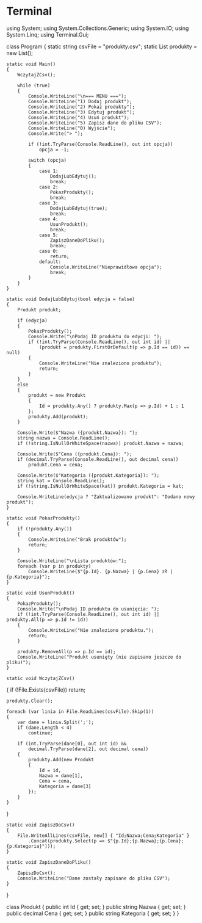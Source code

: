 # Terminal
using System;
using System.Collections.Generic;
using System.IO;
using System.Linq;
using Terminal.Gui;

class Program
{
    static string csvFile = "produkty.csv";
    static List<Produkt> produkty = new List<Produkt>();

    static void Main()
    { 
        WczytajZCsv();

        while (true)
        {
            Console.WriteLine("\n=== MENU ===");
            Console.WriteLine("1) Dodaj produkt");
            Console.WriteLine("2) Pokaż produkty");
            Console.WriteLine("3) Edytuj produkt");
            Console.WriteLine("4) Usuń produkt");
            Console.WriteLine("5) Zapisz dane do pliku CSV");
            Console.WriteLine("0) Wyjście");
            Console.Write("> ");

            if (!int.TryParse(Console.ReadLine(), out int opcja))
                opcja = -1;

            switch (opcja)
            {
                case 1:
                    DodajLubEdytuj();
                    break;
                case 2:
                    PokazProdukty();
                    break;
                case 3:
                    DodajLubEdytuj(true);
                    break;
                case 4:
                    UsunProdukt();
                    break;
                case 5:
                    ZapiszDaneDoPliku();
                    break;
                case 0:
                    return;
                default:
                    Console.WriteLine("Nieprawidłowa opcja");
                    break;
            }
        }
    }

    static void DodajLubEdytuj(bool edycja = false)
    {
        Produkt produkt;

        if (edycja)
        {
            PokazProdukty();
            Console.Write("\nPodaj ID produktu do edycji: ");
            if (!int.TryParse(Console.ReadLine(), out int id) ||
                (produkt = produkty.FirstOrDefault(p => p.Id == id)) == null)
            {
                Console.WriteLine("Nie znaleziono produktu");
                return;
            }
        }
        else
        {
            produkt = new Produkt
            {
                Id = produkty.Any() ? produkty.Max(p => p.Id) + 1 : 1
            };
            produkty.Add(produkt);
        }

        Console.Write($"Nazwa ({produkt.Nazwa}): ");
        string nazwa = Console.ReadLine();
        if (!string.IsNullOrWhiteSpace(nazwa)) produkt.Nazwa = nazwa;

        Console.Write($"Cena ({produkt.Cena}): ");
        if (decimal.TryParse(Console.ReadLine(), out decimal cena))
            produkt.Cena = cena;

        Console.Write($"Kategoria ({produkt.Kategoria}): ");
        string kat = Console.ReadLine();
        if (!string.IsNullOrWhiteSpace(kat)) produkt.Kategoria = kat;

        Console.WriteLine(edycja ? "Zaktualizowano produkt": "Dodano nowy produkt");
    }

    static void PokazProdukty()
    {
        if (!produkty.Any())
        {
            Console.WriteLine("Brak produktów");
            return;
        }

        Console.WriteLine("\nLista produktów:");
        foreach (var p in produkty)
            Console.WriteLine($"{p.Id}. {p.Nazwa} | {p.Cena} zł | {p.Kategoria}");
    }

    static void UsunProdukt()
    {
        PokazProdukty();
        Console.Write("\nPodaj ID produktu do usunięcia: ");
        if (!int.TryParse(Console.ReadLine(), out int id) || produkty.All(p => p.Id != id))
        {
            Console.WriteLine("Nie znaleziono produktu.");
            return;
        }

        produkty.RemoveAll(p => p.Id == id);
        Console.WriteLine("Produkt usunięty (nie zapisano jeszcze do pliku)");
    }

    static void WczytajZCsv()
{
    if (!File.Exists(csvFile))
        return;

    produkty.Clear();
    
    foreach (var linia in File.ReadLines(csvFile).Skip(1))
    {
        var dane = linia.Split(';');
        if (dane.Length < 4) 
            continue;

        if (int.TryParse(dane[0], out int id) && 
            decimal.TryParse(dane[2], out decimal cena))
        {
            produkty.Add(new Produkt
            {
                Id = id,
                Nazwa = dane[1],
                Cena = cena,
                Kategoria = dane[3]
            });
        }
    }
}

    static void ZapiszDoCsv()
    {
        File.WriteAllLines(csvFile, new[] { "Id;Nazwa;Cena;Kategoria" }
            .Concat(produkty.Select(p => $"{p.Id};{p.Nazwa};{p.Cena};{p.Kategoria}")));
    }

    static void ZapiszDaneDoPliku()
    {
        ZapiszDoCsv();
        Console.WriteLine("Dane zostały zapisane do pliku CSV");
    }
}

class Produkt
{
    public int Id { get; set; }
    public string Nazwa { get; set; }
    public decimal Cena { get; set; }
    public string Kategoria { get; set; }
}
 